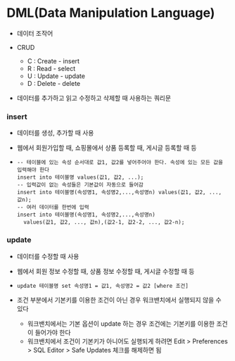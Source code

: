 # DML(Data Manipulation Language)

* 데이터 조작어

* CRUD
  * C : Create - insert
  * R : Read - select
  * U : Update - update
  * D : Delete - delete

* 데이터를 추가하고 읽고 수정하고 삭제할 때 사용하는 쿼리문 



### insert

* 데이터를 생성, 추가할 때 사용

* 웹에서 회원가입할 때, 쇼핑몰에서 상품 등록할 때, 게시글 등록할 때 등

* ```mysql
  -- 테이블에 있는 속성 순서대로 값1, 값2를 넣어주어야 한다. 속성에 있는 모든 값을 입력해야 한다
  insert into 테이블명 values(값1, 값2, ...);
  -- 입력값이 없는 속성들은 기본값이 자동으로 들어감
  insert into 테이블명(속성명1, 속성명2,...,속성명n) values(값1, 값2, ..., 값n);
  -- 여러 데이터를 한번에 입력
  insert into 테이블명(속성명1, 속성명2,...,속성명n) 
  	values(값1, 값2, ..., 값n),(값2-1, 값2-2, ..., 값2-n);
  ```

  

### update

* 데이터를 수정할 때 사용

* 웹에서 회원 정보 수정할 때, 상품 정보 수정할 때, 게시글 수정할 때 등

* ```mysql
  update 테이블명 set 속성명1 = 값1, 속성명2 = 값2 [where 조건]
  ```

* 조건 부분에서 기본키를 이용한 조건이 아닌 경우 워크밴치에서 실행되지 않을 수 있다

  * 워크밴치에서는 기본 옵션이 update 하는 경우 조건에는 기본키를 이용한 조건이 들어가야 한다
  * 워크밴치에서 조건이 기본키가 아니어도 실행되게 하려면 Edit > Preferences > SQL Editor > Safe Updates 체크를 해제하면 됨

